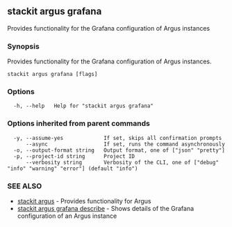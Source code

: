 ## stackit argus grafana

Provides functionality for the Grafana configuration of Argus instances

### Synopsis

Provides functionality for the Grafana configuration of Argus instances.

```
stackit argus grafana [flags]
```

### Options

```
  -h, --help   Help for "stackit argus grafana"
```

### Options inherited from parent commands

```
  -y, --assume-yes             If set, skips all confirmation prompts
      --async                  If set, runs the command asynchronously
  -o, --output-format string   Output format, one of ["json" "pretty"]
  -p, --project-id string      Project ID
      --verbosity string       Verbosity of the CLI, one of ["debug" "info" "warning" "error"] (default "info")
```

### SEE ALSO

* [stackit argus](./stackit_argus.md)	 - Provides functionality for Argus
* [stackit argus grafana describe](./stackit_argus_grafana_describe.md)	 - Shows details of the Grafana configuration of an Argus instance

